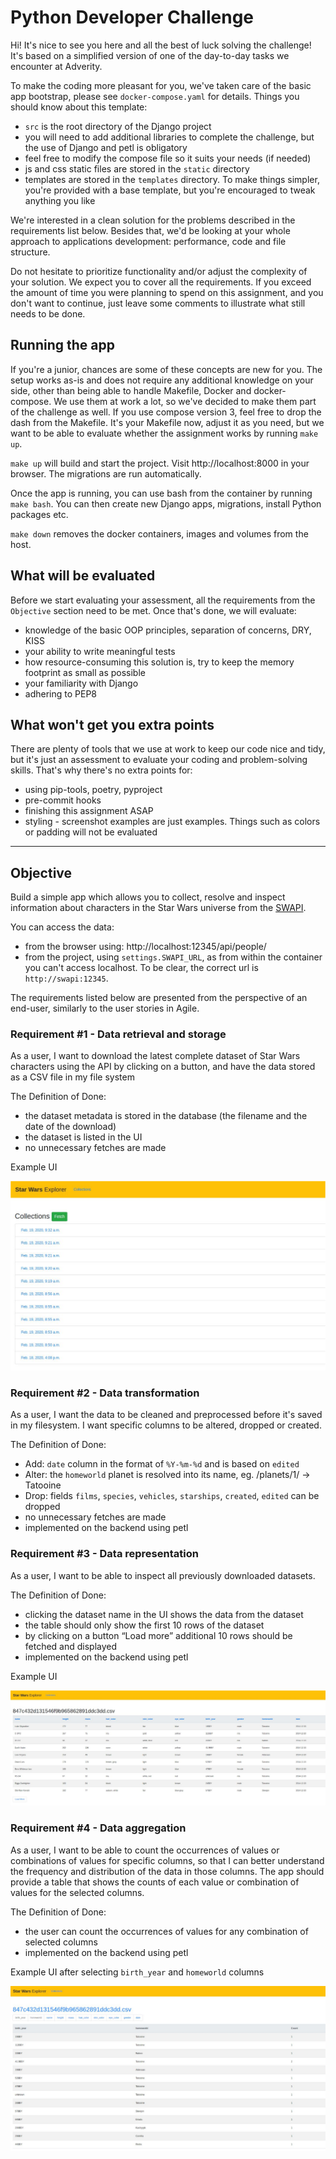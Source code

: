 # Python Developer Challenge

Hi! It's nice to see you here and all the best of luck solving the challenge!
It's based on a simplified version of one of the day-to-day tasks we encounter at Adverity. 

To make the coding more pleasant for you, we've taken care of the basic app bootstrap, please see `docker-compose.yaml` for details.
Things you should know about this template:
- `src` is the root directory of the Django project
- you will need to add additional libraries to complete the challenge, but the use of Django and petl is obligatory
- feel free to modify the compose file so it suits your needs (if needed)
- js and css static files are stored in the `static` directory 
- templates are stored in the `templates` directory. To make things simpler, you're provided with a base template, but you're encouraged to tweak anything you like

We're interested in a clean solution for the problems described in the requirements list below. Besides that, we'd be looking at your whole approach to applications development: performance, code and file structure.

Do not hesitate to prioritize functionality and/or adjust the complexity of your solution. We expect you to cover all the requirements. If you exceed the amount of time you were planning to spend on this assignment, and you don't want to continue, just leave some comments to illustrate what still needs to be done.

## Running the app

If you're a junior, chances are some of these concepts are new for you. The setup works as-is and does not require any additional knowledge on your side, other than being able to handle Makefile, Docker and docker-compose. We use them at work a lot, so we've decided to make them part of the challenge as well. If you use compose version 3, feel free to drop the dash from the Makefile. It's your Makefile now, adjust it as you need, but we want to be able to evaluate whether the assignment works by running `make up`.

`make up` will build and start the project. Visit http://localhost:8000 in your browser. The migrations are run automatically.

Once the app is running, you can use bash from the container by running `make bash`. You can then create new Django apps, migrations, install Python packages etc.

`make down` removes the docker containers, images and volumes from the host.

## What will be evaluated

Before we start evaluating your assessment, all the requirements from the `Objective` section need to be met. Once that's done, we will evaluate:
- knowledge of the basic OOP principles, separation of concerns, DRY, KISS
- your ability to write meaningful tests
- how resource-consuming this solution is, try to keep the memory footprint as small as possible
- your familiarity with Django
- adhering to PEP8

## What won't get you extra points

There are plenty of tools that we use at work to keep our code nice and tidy, but it's just an assessment to evaluate 
 your coding and problem-solving skills. That's why there's no extra points for:
- using pip-tools, poetry, pyproject
- pre-commit hooks
- finishing this assignment ASAP
- styling - screenshot examples are just examples. Things such as colors or padding will not be evaluated

---

## Objective

Build a simple app which allows you to collect, resolve and inspect information about characters in the Star Wars universe from the [SWAPI](http://localhost:12345/documentation). 

You can access the data:
- from the browser using: http://localhost:12345/api/people/
- from the project, using `settings.SWAPI_URL`, as from within the container you can't access localhost. To be clear, the correct url is `http://swapi:12345`.

The requirements listed below are presented from the perspective of an end-user, similarly to the user stories in Agile.

### Requirement #1 - Data retrieval and storage 

As a user, I want to download the latest complete dataset of Star Wars characters using the API by clicking on a button, and have the data stored as a CSV file in my file system

The Definition of Done:
- the dataset metadata is stored in the database (the filename and the date of the download)
- the dataset is listed in the UI
- no unnecessary fetches are made

Example UI

![Example 1](./examples/p1.png)

### Requirement #2 - Data transformation

As a user, I want the data to be cleaned and preprocessed before it's saved in my filesystem. I want specific columns to be altered, dropped or created.

The Definition of Done:
- Add: `date` column in the format of `%Y-%m-%d` and is based on `edited`
- Alter: the `homeworld` planet is resolved into its name, eg. /planets/1/ -> Tatooine
- Drop: fields `films`, `species`, `vehicles`, `starships`, `created`, `edited` can be dropped
- no unnecessary fetches are made
- implemented on the backend using petl


### Requirement #3 - Data representation 

As a user, I want to be able to inspect all previously downloaded datasets.

The Definition of Done:
- clicking the dataset name in the UI shows the data from the dataset
- the table should only show the first 10 rows of the dataset
- by clicking on a button “Load more” additional 10 rows should be fetched and displayed 
- implemented on the backend using petl
  
Example UI

![Example 2](./examples/p2.png)


### Requirement #4 - Data aggregation

As a user, I want to be able to count the occurrences of values or combinations of values for specific columns, so that I can better understand the frequency and distribution of the data in those columns. The app should provide a table that shows the counts of each value or combination of values for the selected columns.

The Definition of Done:
- the user can count the occurrences of values for any combination of selected columns
- implemented on the backend using petl

Example UI after selecting `birth_year` and `homeworld` columns

![Example 3](./examples/p3.png)
